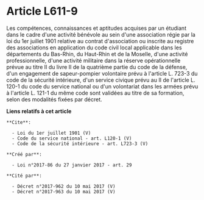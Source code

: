# Article L611-9

Les compétences, connaissances et aptitudes acquises par un étudiant dans le cadre d'une activité bénévole au sein d'une
association régie par la loi du 1er juillet 1901 relative au contrat d'association ou inscrite au registre des associations
en application du code civil local applicable dans les départements du Bas-Rhin, du Haut-Rhin et de la Moselle, d'une
activité professionnelle, d'une activité militaire dans la réserve opérationnelle prévue au titre II du livre II de la
quatrième partie du code de la défense, d'un engagement de sapeur-pompier volontaire prévu à l'article L. 723-3 du code de la
sécurité intérieure, d'un service civique prévu au II de l'article L. 120-1 du code du service national ou d'un volontariat
dans les armées prévu à l'article L. 121-1 du même code sont validées au titre de sa formation, selon des modalités fixées
par décret.

**Liens relatifs à cet article**

	**Cite**:

	  - Loi du 1er juillet 1901 (V)
	  - Code du service national - art. L120-1 (V)
	  - Code de la sécurité intérieure - art. L723-3 (V)

	**Créé par**:

	  - Loi n°2017-86 du 27 janvier 2017 - art. 29

	**Cité par**:

	  - Décret n°2017-962 du 10 mai 2017 (V)
	  - Décret n°2017-963 du 10 mai 2017 (V)
